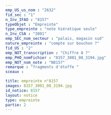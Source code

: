 ```yaml
---
emp_US_us_nom : "2632"
fid_sec : "1"
n_Inv_IFAO : "8157"
typeObjet : "Empreinte"
type_empreinte : "note hiératique seule"
n_Inv_CSA : "3001"
emp_SEC_nom_secteur : "palais, magasin sud"
nature_empreinte : "compte sur bouchon ?"
fid_US : "2"
emp_NOT_transcription : "Chiffre 8 ?"
emp_PHO_nomFichier : "8157_3001_08_3194.jpg"
emp_NOT_nom_note : "N8157"
remarque : "fragments d'étoffe "
sceaux :

title: empreinte n°8157
images: 8157_3001_08_3194.jpg
id_notice: 8157
layout: notice
type: empreinte
partie: 2
---
```

